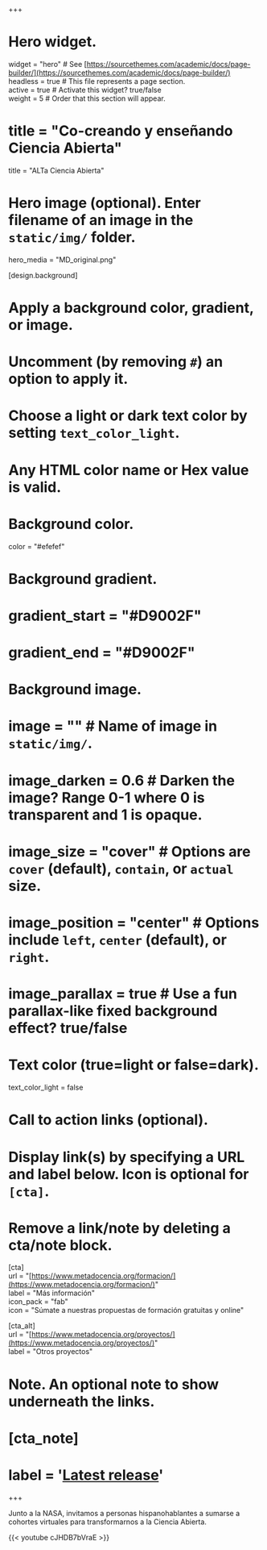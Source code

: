 +++

# Hero widget.

widget = "hero" \# See [https://sourcethemes.com/academic/docs/page-builder/](https://sourcethemes.com/academic/docs/page-builder/)  
headless = true \# This file represents a page section.  
active = true \# Activate this widget? true/false  
weight = 5 \# Order that this section will appear.

# title = "Co-creando y enseñando Ciencia Abierta"

title = "ALTa Ciencia Abierta"

# Hero image (optional). Enter filename of an image in the `static/img/` folder.

hero\_media = "MD\_original.png"

\[design.background\]

# Apply a background color, gradient, or image.

# Uncomment (by removing `#`) an option to apply it.

# Choose a light or dark text color by setting `text_color_light`.

# Any HTML color name or Hex value is valid.

# Background color.

color = "\#efefef"

# Background gradient.

# gradient\_start = "\#D9002F"

# gradient\_end = "\#D9002F"

# Background image.

# image = "" \# Name of image in `static/img/`.

# image\_darken = 0.6 \# Darken the image? Range 0-1 where 0 is transparent and 1 is opaque.

# image\_size = "cover" \# Options are `cover` (default), `contain`, or `actual` size.

# image\_position = "center" \# Options include `left`, `center` (default), or `right`.

# image\_parallax = true \# Use a fun parallax-like fixed background effect? true/false

# Text color (true=light or false=dark).

text\_color\_light = false

# Call to action links (optional).

# Display link(s) by specifying a URL and label below. Icon is optional for `[cta]`.

# Remove a link/note by deleting a cta/note block.

\[cta\]  
url = "[https://www.metadocencia.org/formacion/](https://www.metadocencia.org/formacion/)"  
label = "Más información"  
icon\_pack = "fab"  
icon = "Súmate a nuestras propuestas de formación gratuitas y online"

\[cta\_alt\]  
url = "[https://www.metadocencia.org/proyectos/](https://www.metadocencia.org/proyectos/)"  
label = "Otros proyectos"

# Note. An optional note to show underneath the links.

# \[cta\_note\]

# label = '[Latest release<!-- V -->](https://sourcethemes.com/academic/updates)'

+++

Junto a la NASA, invitamos a personas hispanohablantes a sumarse a cohortes virtuales para transformarnos a la Ciencia Abierta.

{{< youtube cJHDB7bVraE \>}}   
